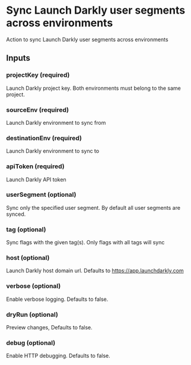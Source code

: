 # Sync Launch Darkly user segments across environments
Action to sync Launch Darkly user segments across environments

## Inputs

### projectKey (required)
Launch Darkly project key. Both environments must belong to the same project.

### sourceEnv (required)
Launch Darkly environment to sync from

### destinationEnv (required)
Launch Darkly environment to sync to

### apiToken (required)
Launch Darkly API token

### userSegment (optional)
Sync only the specified user segment. By default all user segments are synced.

### tag (optional)
Sync flags with the given tag(s). Only flags with all tags will sync

### host (optional)
Launch Darkly host domain url. Defaults to https://app.launchdarkly.com

### verbose (optional)
Enable verbose logging. Defaults to false.

### dryRun (optional)
Preview changes, Defaults to false.

### debug (optional)
Enable HTTP debugging. Defaults to false.


